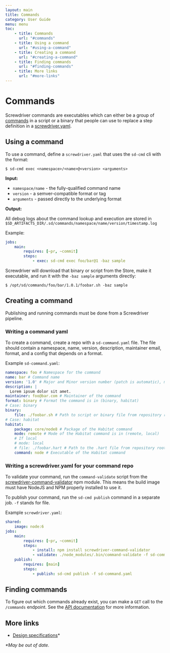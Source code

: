 ```yaml
---
layout: main
title: Commands
category: User Guide
menu: menu
toc:
    - title: Commands
      url: "#commands"
    - title: Using a command
      url: "#using-a-command"
    - title: Creating a command
      url: "#creating-a-command"
    - title: Finding commands
      url: "#finding-commands"
    - title: More links
      url: "#more-links"
---
```

# Commands

Screwdriver commands are executables which can either be a group of [commands](https://en.wikipedia.org/wiki/Command_(computing)) in a script or a binary that people can use to replace a step definition in a [screwdriver.yaml](./configuration).

## Using a command

To use a command, define a `screwdriver.yaml` that uses the `sd-cmd` cli with the format:

```
$ sd-cmd exec <namespace>/<name>@<version> <arguments>
```

__Input:__

- `namespace/name` - the fully-qualified command name
- `version` - a semver-compatible format or tag
- `arguments` - passed directly to the underlying format

__Output:__

All debug logs about the command lookup and execution are stored in `$SD_ARTIFACTS_DIR/.sd/commands/namespace/name/version/timestamp.log`

Example:
```yaml
jobs:
    main:
        requires: [~pr, ~commit]
        steps:
            - exec: sd-cmd exec foo/bar@1 -baz sample
```

Screwdriver will download that binary or script from the Store, make it executable, and run it with the `-baz sample` arguments directly:
```
$ /opt/sd/commands/foo/bar/1.0.1/foobar.sh -baz sample
```

## Creating a command

Publishing and running commands must be done from a Screwdriver pipeline.

### Writing a command yaml

To create a command, create a repo with a `sd-command.yaml` file. The file should contain a namespace, name, version, description, maintainer email, format, and a config that depends on a format.

Example `sd-command.yaml`:

```yaml
namespace: foo # Namespace for the command
name: bar # Command name
version: '1.0' # Major and Minor version number (patch is automatic), must be a string
description: |
  Lorem ipsum dolor sit amet.
maintainer: foo@bar.com # Maintainer of the command
format: binary # Format the command is in (binary, habitat)
# Case: binary
binary:
    file: ./foobar.sh # Path to script or binary file from repository root
# Case: habitat
habitat:
    package: core/node8 # Package of the Habitat command
    mode: remote # Mode of the Habitat command is in (remote, local)
    # If local
    # mode: local
    # file: ./foobar.hart # Path to the .hart file from repository root
    command: node # Executable of the Habitat command
```

### Writing a screwdriver.yaml for your command repo

To validate your command, run the `command-validate` script from the [screwdriver-command-validator](https://github.com/screwdriver-cd/command-validator) npm module. This means the build image must have NodeJS and NPM properly installed to use it.

To publish your command, run the `sd-cmd publish` command in a separate job. `-f` stands for file.

Example `screwdriver.yaml`:
```yaml
shared:
    image: node:6
jobs:
    main:
        requires: [~pr, ~commit]
        steps:
            - install: npm install screwdriver-command-validator
            - validate: ./node_modules/.bin/command-validate -f sd-command.yaml
    publish:
        requires: [main]
        steps:
            - publish: sd-cmd publish -f sd-command.yaml
```

## Finding commands

To figure out which commands already exist, you can make a `GET` call to the `/commands` endpoint. See the [API documentation](./api) for more information.

## More links
- [Design specifications](https://github.com/screwdriver-cd/screwdriver/blob/master/design/commands.md)*

_*May be out of date._
